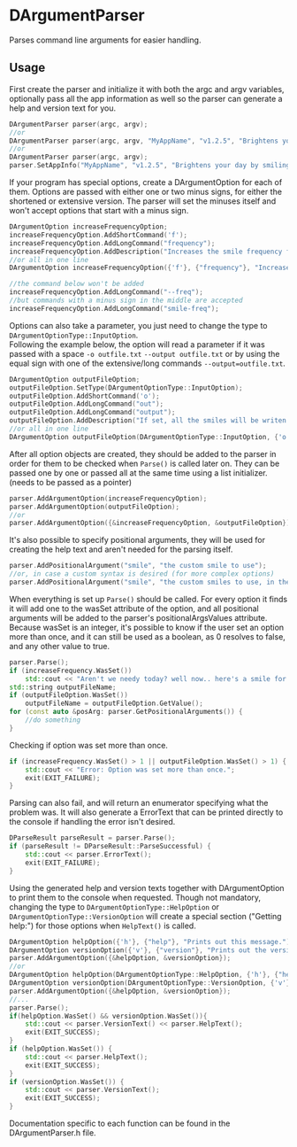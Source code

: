 # DArgumentParser
 Parses command line arguments for easier handling.

## Usage

First create the parser and initialize it with both the argc and argv variables, optionally pass all the app information as well so the parser can generate a help and version text for you.
```c++
DArgumentParser parser(argc, argv);
//or
DArgumentParser parser(argc, argv, "MyAppName", "v1.2.5", "Brightens your day by smiling at you every minute.");
//or
DArgumentParser parser(argc, argv);
parser.SetAppInfo("MyAppName", "v1.2.5", "Brightens your day by smiling at you every minute.");
```
If your program has special options, create a DArgumentOption for each of them. Options are passed with either one or two minus signs, for either the shortened or extensive version. The parser will set the minuses itself and won't accept options that start with a minus sign.
```c++
DArgumentOption increaseFrequencyOption;
increaseFrequencyOption.AddShortCommand('f');
increaseFrequencyOption.AddLongCommand("frequency");
increaseFrequencyOption.AddDescription("Increases the smile frequency from 1SPM(Smile Per Minute) to 2SPM.");
//or all in one line
DArgumentOption increaseFrequencyOption({'f'}, {"frequency"}, "Increases the smile frequency from 1SPM(Smile Per Minute) to 2SPM.");

//the command below won't be added
increaseFrequencyOption.AddLongCommand("--freq");
//but commands with a minus sign in the middle are accepted
increaseFrequencyOption.AddLongCommand("smile-freq");
```
Options can also take a parameter, you just need to change the type to ```DArgumentOptionType::InputOption```.<br>
Following the example below, the option will read a parameter if it was passed with a space ```-o outfile.txt``` ```--output outfile.txt``` or by using the equal sign with one of the extensive/long commands ```--output=outfile.txt```.
```c++
DArgumentOption outputFileOption;
outputFileOption.SetType(DArgumentOptionType::InputOption);
outputFileOption.AddShortCommand('o');
outputFileOption.AddLongCommand("out");
outputFileOption.AddLongCommand("output");
outputFileOption.AddDescription("If set, all the smiles will be writen in this file rather than being printed on the console.");
//or all in one line
DArgumentOption outputFileOption(DArgumentOptionType::InputOption, {'o'}, {"out", "output"}, "If set, all the smiles will be writen in this file rather than being printed on the console.");
```
After all option objects are created, they should be added to the parser in order for them to be checked when ```Parse()``` is called later on. They can be passed one by one or passed all at the same time using a list initializer. (needs to be passed as a pointer)
```c++
parser.AddArgumentOption(increaseFrequencyOption);
parser.AddArgumentOption(outputFileOption);
//or
parser.AddArgumentOption({&increaseFrequencyOption, &outputFileOption});
```
It's also possible to specify positional arguments, they will be used for creating the help text and aren't needed for the parsing itself.
```c++
parser.AddPositionalArgument("smile", "the custom smile to use");
//or, in case a custom syntax is desired (for more complex options)
parser.AddPositionalArgument("smile", "the custom smiles to use, in the order they were passed in", "[smiles...]");
```
When everything is set up ```Parse()``` should be called. For every option it finds it will add one to the wasSet attribute of the option, and all positional arguments will be added to the parser's positionalArgsValues attribute.<br>
Because wasSet is an integer, it's possible to know if the user set an option more than once, and it can still be used as a boolean, as 0 resolves to false, and any other value to true.
```c++
parser.Parse();
if (increaseFrequency.WasSet())
    std::cout << "Aren't we needy today? well now.. here's a smile for you :)\n";
std::string outputFileName;
if (outputFileOption.WasSet())
    outputFileName = outputFileOption.GetValue();
for (const auto &posArg: parser.GetPositionalArguments()) {
    //do something
}
``` 
Checking if option was set more than once.
```c++
if (increaseFrequency.WasSet() > 1 || outputFileOption.WasSet() > 1) {
    std::cout << "Error: Option was set more than once.";
    exit(EXIT_FAILURE);
}
```
Parsing can also fail, and will return an enumerator specifying what the problem was. It will also generate a ErrorText that can be printed directly to the console if handling the error isn't desired.
```c++
DParseResult parseResult = parser.Parse();
if (parseResult != DParseResult::ParseSuccessful) {
    std::cout << parser.ErrorText();
    exit(EXIT_FAILURE);
}
```
Using the generated help and version texts together with DArgumentOption to print them to the console when requested.
Though not mandatory, changing the type to ```DArgumentOptionType::HelpOption``` or ```DArgumentOptionType::VersionOption``` will create a special section ("Getting help:") for those options when ```HelpText()``` is called.
```c++
DArgumentOption helpOption({'h'}, {"help"}, "Prints out this message.");
DArgumentOption versionOption({'v'}, {"version"}, "Prints out the version.");
parser.AddArgumentOption({&helpOption, &versionOption});
//or
DArgumentOption helpOption(DArgumentOptionType::HelpOption, {'h'}, {"help"}, "Prints out this message.");
DArgumentOption versionOption(DArgumentOptionType::VersionOption, {'v'}, {"version"}, "Prints out the version.");
parser.AddArgumentOption({&helpOption, &versionOption});
//...
parser.Parse();
if(helpOption.WasSet() && versionOption.WasSet()){
    std::cout << parser.VersionText() << parser.HelpText();
    exit(EXIT_SUCCESS);
}
if (helpOption.WasSet()) {
    std::cout << parser.HelpText();
    exit(EXIT_SUCCESS);
}
if (versionOption.WasSet()) {
    std::cout << parser.VersionText();
    exit(EXIT_SUCCESS);
}
```
Documentation specific to each function can be found in the DArgumentParser.h file.